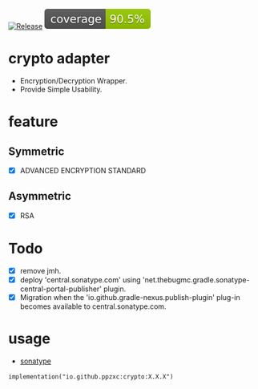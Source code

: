 [![Release](https://github.com/ppzxc/crypto/actions/workflows/release.yml/badge.svg)](https://github.com/ppzxc/crypto/actions/workflows/release.yml) [![Coverage](.github/badges/jacoco.svg)](https://github.com/ppzxc/crypto/actions/workflows/main.yml)

# crypto adapter

- Encryption/Decryption Wrapper.
- Provide Simple Usability.

# feature

## Symmetric

- [X] ADVANCED ENCRYPTION STANDARD

## Asymmetric

- [X] RSA

# Todo

- [X]  remove jmh.
- [X]  deploy 'central.sonatype.com' using 'net.thebugmc.gradle.sonatype-central-portal-publisher' plugin.
- [X]  Migration when the 'io.github.gradle-nexus.publish-plugin' plug-in becomes available to central.sonatype.com.

# usage

- [sonatype](https://central.sonatype.com/artifact/io.github.ppzxc/crypto)

```
implementation("io.github.ppzxc:crypto:X.X.X")
```
